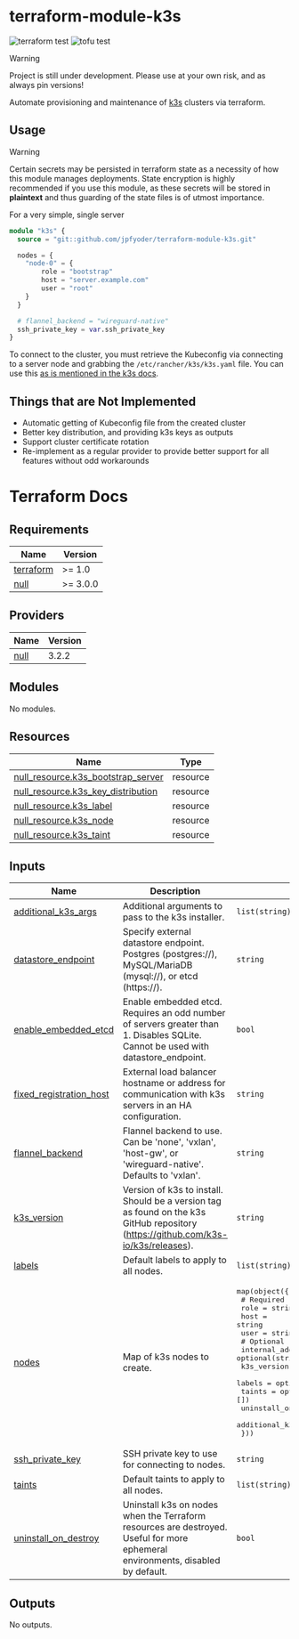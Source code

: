 # terraform-module-k3s
![terraform test](https://github.com/jpfyoder/terraform-module-k3s/actions/workflows/terraform_test.yaml/badge.svg)
![tofu test](https://github.com/jpfyoder/terraform-module-k3s/actions/workflows/tofu_test.yaml/badge.svg)

> [!WARNING]
> Project is still under development. Please use at your own risk, and as always pin versions!

Automate provisioning and maintenance of [k3s](https://k3s.io/) clusters via terraform.

## Usage
> [!WARNING]
> Certain secrets may be persisted in terraform state as a necessity of how this module manages deployments. State encryption is highly recommended if you use this module, as these secrets will be stored in **plaintext** and thus guarding of the state files is of utmost importance.

For a very simple, single server
```terraform
module "k3s" {
  source = "git::github.com/jpfyoder/terraform-module-k3s.git"

  nodes = {
    "node-0" = {
        role = "bootstrap"
        host = "server.example.com"
        user = "root"
    }
  }

  # flannel_backend = "wireguard-native"
  ssh_private_key = var.ssh_private_key
}
```

To connect to the cluster, you must retrieve the Kubeconfig via connecting to a server node and grabbing the `/etc/rancher/k3s/k3s.yaml` file. You can use this [as is mentioned in the k3s docs](https://docs.k3s.io/cluster-access).

## Things that are Not Implemented

- Automatic getting of Kubeconfig file from the created cluster
- Better key distribution, and providing k3s keys as outputs
- Support cluster certificate rotation
- Re-implement as a regular provider to provide better support for all features without odd workarounds

# Terraform Docs

<!-- BEGIN_TF_DOCS -->
## Requirements

| Name | Version |
|------|---------|
| <a name="requirement_terraform"></a> [terraform](#requirement\_terraform) | >= 1.0 |
| <a name="requirement_null"></a> [null](#requirement\_null) | >= 3.0.0 |

## Providers

| Name | Version |
|------|---------|
| <a name="provider_null"></a> [null](#provider\_null) | 3.2.2 |

## Modules

No modules.

## Resources

| Name | Type |
|------|------|
| [null_resource.k3s_bootstrap_server](https://registry.terraform.io/providers/hashicorp/null/latest/docs/resources/resource) | resource |
| [null_resource.k3s_key_distribution](https://registry.terraform.io/providers/hashicorp/null/latest/docs/resources/resource) | resource |
| [null_resource.k3s_label](https://registry.terraform.io/providers/hashicorp/null/latest/docs/resources/resource) | resource |
| [null_resource.k3s_node](https://registry.terraform.io/providers/hashicorp/null/latest/docs/resources/resource) | resource |
| [null_resource.k3s_taint](https://registry.terraform.io/providers/hashicorp/null/latest/docs/resources/resource) | resource |

## Inputs

| Name | Description | Type | Default | Required |
|------|-------------|------|---------|:--------:|
| <a name="input_additional_k3s_args"></a> [additional\_k3s\_args](#input\_additional\_k3s\_args) | Additional arguments to pass to the k3s installer. | `list(string)` | `[]` | no |
| <a name="input_datastore_endpoint"></a> [datastore\_endpoint](#input\_datastore\_endpoint) | Specify external datastore endpoint. Postgres (postgres://), MySQL/MariaDB (mysql://), or etcd (https://). | `string` | `null` | no |
| <a name="input_enable_embedded_etcd"></a> [enable\_embedded\_etcd](#input\_enable\_embedded\_etcd) | Enable embedded etcd. Requires an odd number of servers greater than 1. Disables SQLite. Cannot be used with datastore\_endpoint. | `bool` | `false` | no |
| <a name="input_fixed_registration_host"></a> [fixed\_registration\_host](#input\_fixed\_registration\_host) | External load balancer hostname or address for communication with k3s servers in an HA configuration. | `string` | `null` | no |
| <a name="input_flannel_backend"></a> [flannel\_backend](#input\_flannel\_backend) | Flannel backend to use. Can be 'none', 'vxlan', 'host-gw', or 'wireguard-native'. Defaults to 'vxlan'. | `string` | `null` | no |
| <a name="input_k3s_version"></a> [k3s\_version](#input\_k3s\_version) | Version of k3s to install. Should be a version tag as found on the k3s GitHub repository (https://github.com/k3s-io/k3s/releases). | `string` | `null` | no |
| <a name="input_labels"></a> [labels](#input\_labels) | Default labels to apply to all nodes. | `list(string)` | `[]` | no |
| <a name="input_nodes"></a> [nodes](#input\_nodes) | Map of k3s nodes to create. | <pre>map(object({<br>    # Required<br>    role = string<br>    host = string<br>    user = string<br>    # Optional<br>    internal_address     = optional(string, null)<br>    k3s_version          = optional(string, null)<br>    labels               = optional(list(string), [])<br>    taints               = optional(list(string), [])<br>    uninstall_on_destroy = optional(bool, null)<br>    additional_k3s_args  = optional(list(string), [])<br>  }))</pre> | `{}` | no |
| <a name="input_ssh_private_key"></a> [ssh\_private\_key](#input\_ssh\_private\_key) | SSH private key to use for connecting to nodes. | `string` | `null` | no |
| <a name="input_taints"></a> [taints](#input\_taints) | Default taints to apply to all nodes. | `list(string)` | `[]` | no |
| <a name="input_uninstall_on_destroy"></a> [uninstall\_on\_destroy](#input\_uninstall\_on\_destroy) | Uninstall k3s on nodes when the Terraform resources are destroyed. Useful for more ephemeral environments, disabled by default. | `bool` | `false` | no |

## Outputs

No outputs.
<!-- END_TF_DOCS -->
